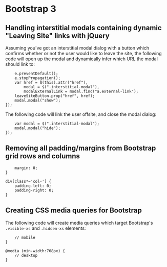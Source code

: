 # Bootstrap 3

## Handling interstitial modals containing dynamic &quot;Leaving Site&quot; links with jQuery
Assuming you've got an interstitial modal dialog with a button which confirms whether or not the user would like to leave the site, the following code will open up the modal and dynamically infer which URL the modal should link to:

```("a.interstitial-modal-toggle").on("click", function (e) {
    e.preventDefault();
    e.stopPropagation();
    var href = $(this).attr("href"),
        modal = $(".interstitial-modal"),
        modalExternalLink = modal.find("a.external-link");
    leaveSiteButton.prop("href", href);
    modal.modal("show");
});
```

The following code will link the user offsite, and close the modal dialog:

```(".interstitial-modal a.external-link").on("click", function () {
    var modal = $(".interstitial-modal");
    modal.modal("hide");
});
```

## Removing all padding/margins from Bootstrap grid rows and columns

```.row {
    margin: 0;
}
                                
div[class*='col-'] {
    padding-left: 0;
    padding-right: 0;
}
```

## Creating CSS media queries for Bootstrap
The following code will create media queries which target Bootstrap's `.visible-xs` and `.hidden-xs` elements:

```@media (max-width:767px) {
    // mobile
}

@media (min-width:768px) {
    // desktop
}
```

